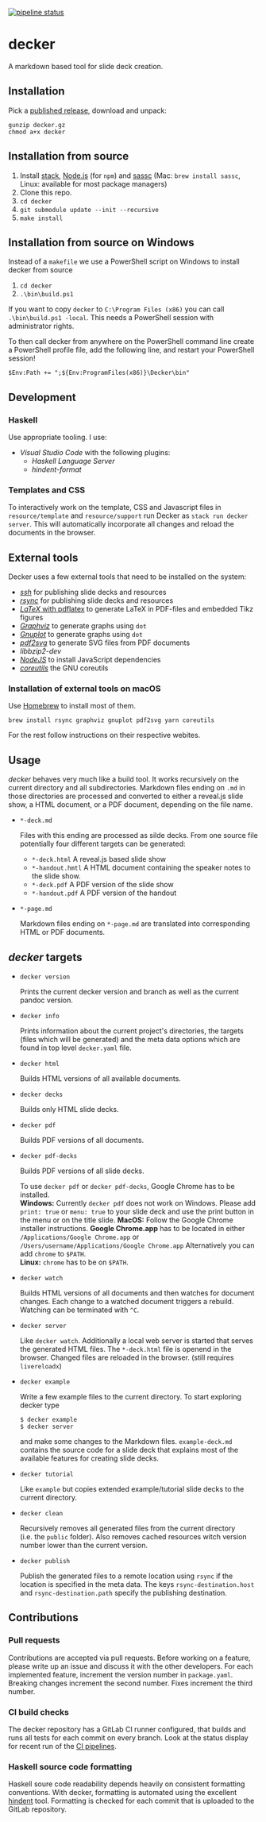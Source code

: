 [![pipeline
status](https://gitlab2.informatik.uni-wuerzburg.de/decker/decker/badges/master/pipeline.svg)](https://gitlab2.informatik.uni-wuerzburg.de/decker/decker/commits/master)

# decker

A markdown based tool for slide deck creation.

## Installation

Pick a [published release](), download and unpack:

```{.sh}
gunzip decker.gz
chmod a+x decker
```

## Installation from source

1.  Install [stack](https://docs.haskellstack.org/en/stable/README/), [Node.js](https://www.npmjs.com/get-npm) (for `npm`) and [sassc](https://github.com/sass/sassc) (Mac: `brew install sassc`, Linux: available for most package managers)
2.  Clone this repo.
3.  `cd decker`
4.  `git submodule update --init --recursive`
5.  `make install`

## Installation from source on Windows

Instead of a `makefile` we use a PowerShell script on Windows to install decker from source

1. `cd decker`
2. `.\bin\build.ps1`

If you want to copy `decker` to `C:\Program Files (x86)` you can call `.\bin\build.ps1 -local`. This needs a PowerShell session with administrator rights.

To then call decker from anywhere on the PowerShell command line create a PowerShell profile file, add the following line, and restart your PowerShell session!

`$Env:Path += ";${Env:ProgramFiles(x86)}\Decker\bin"`

## Development

### Haskell

Use appropriate tooling. I use:

- _Visual Studio Code_ with the following plugins:
  - _Haskell Language Server_
  - _hindent-format_

### Templates and CSS

To interactively work on the template, CSS and Javascript files in
`resource/template` and `resource/support` run Decker as
`stack run decker server`. This will automatically incorporate all changes and
reload the documents in the browser.

## External tools

Decker uses a few external tools that need to be installed on the system:

- [_ssh_](https://www.openssh.com) for publishing slide decks and resources
- [_rsync_](http://formulae.brew.sh/repos/Homebrew/homebrew-core/formula/rsync)
  for publishing slide decks and resources
- [_LaTeX_ with pdflatex](https://www.latex-project.org) to generate LaTeX in
  PDF-files and embedded Tikz figures
- [_Graphviz_](http://graphviz.org) to generate graphs using `dot`
- [_Gnuplot_](http://gnuplot.sourceforge.net) to generate graphs using `dot`
- [_pdf2svg_](https://github.com/dawbarton/pdf2svg) to generate SVG files from
  PDF documents
- _libbzip2-dev_
- [_NodeJS_](https://nodejs.org/) to install JavaScript dependencies
- [_coreutils_](https://www.gnu.org/software/coreutils/) the GNU coreutils

### Installation of external tools on macOS

Use [Homebrew](https://brew.sh) to install most of them.

```{.sh}
brew install rsync graphviz gnuplot pdf2svg yarn coreutils
```

For the rest follow instructions on their respective webites.

## Usage

_decker_ behaves very much like a build tool. It works recursively on the
current directory and all subdirectories. Markdown files ending on `.md` in
those directories are processed and converted to either a reveal.js slide show,
a HTML document, or a PDF document, depending on the file name.

- `*-deck.md`

  Files with this ending are processed as silde decks. From one source file
  potentially four different targets can be generated:

  - `*-deck.html` A reveal.js based slide show
  - `*-handout.hmtl` A HTML document containing the speaker notes to the
    slide show.
  - `*-deck.pdf` A PDF version of the slide show
  - `*-handout.pdf` A PDF version of the handout

- `*-page.md`

  Markdown files ending on `*-page.md` are translated into corresponding HTML
  or PDF documents.

## _decker_ targets

- `decker version`

  Prints the current decker version and branch as well as the current pandoc
  version.

- `decker info`

  Prints information about the current project's directories, the targets
  (files which will be generated) and the meta data options which are found in
  top level `decker.yaml` file.

- `decker html`

  Builds HTML versions of all available documents.

- `decker decks`

  Builds only HTML slide decks.

- `decker pdf`

  Builds PDF versions of all documents.

- `decker pdf-decks`

  Builds PDF versions of all slide decks.

  To use `decker pdf` or `decker pdf-decks`, Google Chrome has to be
  installed.\
  **Windows:** Currently `decker pdf` does not work on Windows. Please add
  `print: true` or `menu: true` to your slide deck and use the print button in
  the menu or on the title slide. **MacOS:** Follow the Google Chrome
  installer instructions. **Google Chrome.app** has to be located in either
  `/Applications/Google Chrome.app` or
  `/Users/username/Applications/Google Chrome.app` Alternatively you can add
  `chrome` to `$PATH`.\
  **Linux:** `chrome` has to be on `$PATH`.

- `decker watch`

  Builds HTML versions of all documents and then watches for document changes.
  Each change to a watched document triggers a rebuild. Watching can be
  terminated with `^C`.

- `decker server`

  Like `decker watch`. Additionally a local web server is started that serves
  the generated HTML files. The `*-deck.html` file is openend in the browser.
  Changed files are reloaded in the browser. (still requires `livereloadx`)

- `decker example`

  Write a few example files to the current directory. To start exploring
  decker type

  ```{.bash}
  $ decker example
  $ decker server
  ```

  and make some changes to the Markdown files. `example-deck.md` contains the
  source code for a slide deck that explains most of the available features
  for creating slide decks.

- `decker tutorial`

  Like `example` but copies extended example/tutorial slide decks to the
  current directory.

- `decker clean`

  Recursively removes all generated files from the current directory (i.e. the
  `public` folder). Also removes cached resources witch version number lower
  than the current version.

- `decker publish`

  Publish the generated files to a remote location using `rsync` if the
  location is specified in the meta data. The keys `rsync-destination.host`
  and `rsync-destination.path` specify the publishing destination.

## Contributions

### Pull requests

Contributions are accepted via pull requests. Before working on a feature,
please write up an issue and discuss it with the other developers. For each
implemented feature, increment the version number in `package.yaml`. Breaking
changes increment the second number. Fixes increment the third number.

### CI build checks

The decker repository has a GitLab CI runner configured, that builds and runs
all tests for each commit on every branch. Look at the status display for recent
run of the [CI pipelines](pipelines).

### Haskell source code formatting

Haskell soure code readability depends heavily on consistent formatting
conventions. With decker, formatting is automated using the excellent
[hindent]() tool. Formatting is checked for each commit that is uploaded to the
GitLab repository.
